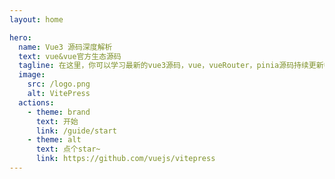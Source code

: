 ```yaml
---
layout: home

hero:
  name: Vue3 源码深度解析
  text: vue&vue官方生态源码
  tagline: 在这里，你可以学习最新的vue3源码，vue，vueRouter，pinia源码持续更新中...简单易上手，让你的源码学习之路不再是梦！
  image:
    src: /logo.png
    alt: VitePress
  actions:
    - theme: brand
      text: 开始
      link: /guide/start
    - theme: alt
      text: 点个star~
      link: https://github.com/vuejs/vitepress
---
```


<style>
  :root {
  --vp-home-hero-name-color: transparent;
  --vp-home-hero-name-background: -webkit-linear-gradient(120deg, #bd34fe, #41d1ff);
}
</style>